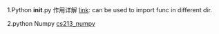 1.Python __init__.py 作用详解  [link](http://www.cnblogs.com/Lands-ljk/p/5880483.html): can be used to import func in different dir.

2.python Numpy [cs213_numpy](http://cs231n.github.io/python-numpy-tutorial/)


